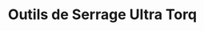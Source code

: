 ---
title: "Outils de Serrage Ultra Torq"
url: /lachute/outils-de-serrage-ultra-torq/
shop: tools
---